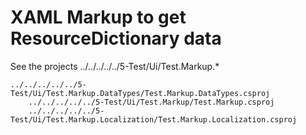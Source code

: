# XAML Markup to get ResourceDictionary data

See the projects
../../../../../5-Test/Ui/Test.Markup.*

```
../../../../../5-Test/Ui/Test.Markup.DataTypes/Test.Markup.DataTypes.csproj
    ../../../../../5-Test/Ui/Test.Markup/Test.Markup.csproj
    ../../../../../5-Test/Ui/Test.Markup.Localization/Test.Markup.Localization.csproj
```


